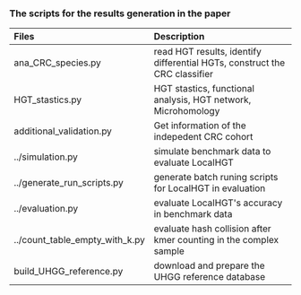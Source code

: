 ### The scripts for the results generation in the paper

| Files  | Description |
| :------------- | :------------- |
| ana_CRC_species.py  | read HGT results, identify differential HGTs, construct the CRC classifier  |
| HGT_stastics.py  | HGT stastics, functional analysis, HGT network, Microhomology  |
| additional_validation.py  | Get information of the indepedent CRC cohort|
| ../simulation.py| simulate benchmark data to evaluate LocalHGT|
|../generate_run_scripts.py| generate batch runing scripts for LocalHGT in evaluation|
|../evaluation.py| evaluate LocalHGT's accuracy in benchmark data|
|../count_table_empty_with_k.py| evaluate hash collision after kmer counting in the complex sample|
|build_UHGG_reference.py| download and prepare the UHGG reference database| 